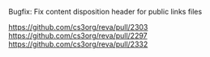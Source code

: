 Bugfix: Fix content disposition header for public links files

https://github.com/cs3org/reva/pull/2303
https://github.com/cs3org/reva/pull/2297
https://github.com/cs3org/reva/pull/2332